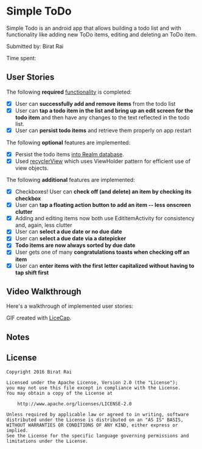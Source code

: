 # Simple ToDo

Simple Todo is an android app that allows building a todo list and with functionality like adding new ToDo items, editing and deleting an ToDo item.

Submitted by: Birat Rai

Time spent: 

## User Stories

The following **required** [functionality](https://gist.github.com/nesquena/843228e83fdc4f5ddc4e) is completed:

* [x] User can **successfully add and remove items** from the todo list
* [x] User can **tap a todo item in the list and bring up an edit screen for the todo item** and then have any changes to the text reflected in the todo list.
* [x] User can **persist todo items** and retrieve them properly on app restart

The following **optional** features are implemented:

* [x] Persist the todo items [into Realm database](https://realm.io/docs/java/latest/).
* [x] Used [recyclerView](https://guides.codepath.com/android/using-the-recyclerview) which uses ViewHolder pattern for efficient use of view objects.

The following **additional** features are implemented:

* [x] Checkboxes! User can **check off (and delete) an item by checking its checkbox**
* [x] User can **tap a floating action button to add an item -- less onscreen clutter**
* [x] Adding and editing items now both use EditItemActivity for consistency and, again, less clutter
* [x] User can **select a due date or no due date**
* [x] User can **select a due date via a datepicker**
* [x] **Todo items are now always sorted by due date**
* [x] User gets one of many **congratulations toasts when checking off an item**
* [x] User can **enter items with the first letter capitalized without having to tap shift first**

## Video Walkthrough 

Here's a walkthrough of implemented user stories:


GIF created with [LiceCap](http://www.cockos.com/licecap/).

## Notes

## License

    Copyright 2016 Birat Rai

    Licensed under the Apache License, Version 2.0 (the "License");
    you may not use this file except in compliance with the License.
    You may obtain a copy of the License at

        http://www.apache.org/licenses/LICENSE-2.0

    Unless required by applicable law or agreed to in writing, software
    distributed under the License is distributed on an "AS IS" BASIS,
    WITHOUT WARRANTIES OR CONDITIONS OF ANY KIND, either express or implied.
    See the License for the specific language governing permissions and
    limitations under the License.
